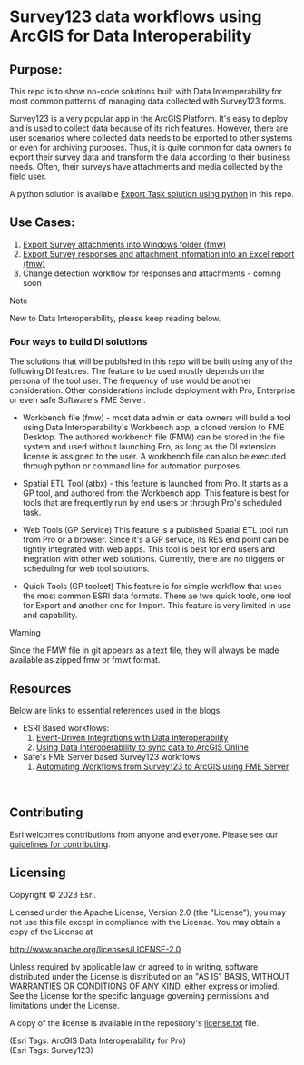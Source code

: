 # Survey123 data workflows using ArcGIS for Data Interoperability

## Purpose:

This repo is to show no-code solutions built with Data Interoperability for most common patterns of managing data collected with Survey123 forms. <br/>

Survey123 is a very popular app in the ArcGIS Platform. It's easy to deploy and is used to collect data because of its rich features. However, there are user scenarios where collected data needs to be exported to other systems or even for archiving purposes. Thus, it is quite common for data owners to export their survey data and transform the data  according to their business needs. Often, their surveys have attachments and media collected by the field user. <br/>

A python solution is available [Export Task solution using python](https://github.com/Esri/Survey123-tools/blob/main/Export_survey_data_with_attachments/README.md) in this repo.  


## Use Cases:
1. [Export Survey attachments into Windows folder (fmw)](/Use%20case%201%20-%20Export%20survey%20attachment%20to%20windows%20folder(Workbench)/README.md)<br/>
2. [Export Survey responses and attachment infomation into an Excel report (fmw)](/Use%20case%202%20-%20Export%20survey%20responses%20to%20Excel%20report%20(Workbench)/README.md) <br/>
3. Change detection workflow for responses and attachments - coming soon


> [!NOTE]
> New to Data Interoperability, please keep reading below.

### Four ways to build DI solutions

The solutions that will be published in this repo will be built using any of the following DI features. The feature to be used mostly depends on the persona of the tool user. The frequency of use would be another consideration. Other considerations include deployment with Pro, Enterprise or even safe Software's FME Server. 

* Workbench file (fmw) - most data admin or data owners will build a tool using Data Interoperability's Workbench app, a cloned version to FME Desktop. The authored workbench file (FMW) can be stored in the file system and used without launching Pro, as long as the DI extension license is assigned to the user. A workbench file can also be executed through python or command line for automation purposes.

* Spatial ETL Tool (atbx) - this feature is launched from Pro. It starts as a GP tool, and authored from the Workbench app. This feature is best for tools that are frequently run by end users or through Pro's scheduled task.

* Web Tools (GP Service) This feature is a published Spatial ETL tool run from Pro or a browser. Since it's a GP service, its RES end point can be tightly integrated with web apps. This tool is best for end users and inegration with other web solutions. Currently, there are no triggers or scheduling for web tool solutions.

* Quick Tools (GP toolset) This feature is for simple workflow that uses the most common ESRI data formats.  There ae two quick tools, one tool for Export and another one for Import.  This feature is very limited in use and capability.


> [!WARNING] 
> Since the FMW file in git appears as a text file, they will always be made available as zipped fmw or fmwt format.  

## Resources

Below are links to essential references used in the blogs.

* ESRI Based workflows:<br/>
    1. [Event-Driven Integrations with Data Interoperability](https://community.esri.com/t5/arcgis-data-interoperability-blog/event-driven-integrations-with-data/ba-p/883772)<br/>
    2. [Using Data Interoperability to sync data to ArcGIS Online](https://community.esri.com/t5/arcgis-data-interoperability-blog/using-data-interoperability-to-sync-data-to-arcgis/ba-p/903871)<br/>
* Safe's FME Server based Survey123 workflows
    1. [Automating Workflows from Survey123 to ArcGIS using FME Server](https://community.safe.com/s/article/automating-workflows-from-survey123-to-arcgis-usin)<br/>
    
<br/>


## Contributing

Esri welcomes contributions from anyone and everyone. Please see our [guidelines for contributing](https://github.com/esri/contributing).

## Licensing
Copyright © 2023 Esri.

Licensed under the Apache License, Version 2.0 (the "License");
you may not use this file except in compliance with the License.
You may obtain a copy of the License at

   http://www.apache.org/licenses/LICENSE-2.0

Unless required by applicable law or agreed to in writing, software
distributed under the License is distributed on an "AS IS" BASIS,
WITHOUT WARRANTIES OR CONDITIONS OF ANY KIND, either express or implied.
See the License for the specific language governing permissions and
limitations under the License.

A copy of the license is available in the repository's [license.txt](https://github.com/salvaleonrp/di-data-driven-electric-utility-export-subnetwork/blob/main/license.txt) file.

(Esri Tags: ArcGIS Data Interoperability for Pro)<br/>
(Esri Tags: Survey123)
